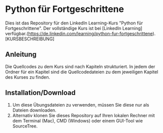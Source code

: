 # Python für Fortgeschrittene
Dies ist das Repository für den LinkedIn Learning-Kurs "Python für Fortgeschrittene". Der vollständige Kurs ist bei [LinkedIn Learning] verfügbar.(https://de.linkedin.com/learning/python-fur-fortgeschrittene).
[KURSBESCHREIBUNG]

## Anleitung
Die Quellcodes zu dem Kurs sind nach Kapiteln strukturiert. In jedem der Ordner für ein Kapitel sind die Quellcodedateien zu dem jeweiligen Kapitel des Kurses zu finden.


## Installation/Download
1. Um diese Übungsdateien zu verwenden, müssen Sie diese nur als Dateien downloaden.
2. Alternativ klonen Sie dieses Repository auf Ihren lokalen Rechner mit dem Terminal (Mac), CMD (Windows) oder einem GUI-Tool wie SourceTree.
